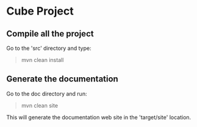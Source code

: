 Cube Project
============

Compile all the project
-----------------------

Go to the 'src' directory and type:

> mvn clean install

Generate the documentation
----------------------------

Go to the doc directory and run:

> mvn clean site

This will generate the documentation web site in the 'target/site' location.
